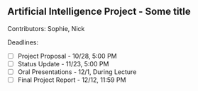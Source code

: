 ## Artificial Intelligence Project - Some title

Contributors: Sophie, Nick

Deadlines:
- [ ] Project Proposal - 10/28, 5:00 PM
- [ ] Status Update - 11/23, 5:00 PM
- [ ] Oral Presentations - 12/1, During Lecture
- [ ] Final Project Report - 12/12, 11:59 PM
